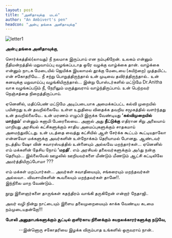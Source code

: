 ```yaml
---
layout: post
title: "அனிதாவுக்கு  மடல்"
author: "An Ambivert's pen"
headcon: "அன்பு தங்கை அனிதாவுக்கு"
---
```

![letter1]({{site.url}}/img/letter1.jpeg "letter1")

**அன்பு தங்கை அனிதாவுக்கு**,<br>

சொர்க்கத்தில்(லாவது) நீ நலமாக இருப்பாய் என நம்புகிறேன். உலகம் என்னும் நீதிமன்றத்தில் மறுவாய்ப்பு வழங்கப்படாத ஒரே வழக்கு வாழ்க்கை தான். வாழ்க்கை என்னும் நாடக மேடையில்  ஜெயிக்க இயலாமல் தூக்கு மேடையை (கயிற்றை) முத்தமிட்ட என் சகோதரியே… நீ சற்று பொறுத்திருந்தால் உன் முடிவை தவிர்த்திருந்தால்.. உன் கனவுக்கு  மறுவாய்ப்பு  வழங்கியிருந்தால்… இன்று போஸ்டர்களில் மட்டுமே Dr.Anitha வாக  வழங்கப்படும் நீ, நேரிலும் மருத்துவராய் வாழ்ந்திருப்பாய். உன் பெற்றவர் நெஞ்சத்தை நிறைத்திருப்பாய்.<br>

ஏனெனில், மதிப்பெண்  மட்டுமே அடிப்படையாக  அமைக்கப்பட்ட கல்வி முறையில் பயின்றது உன்  தவறில்லையே. உள்ள உறுதியை விதைக்க தவறிய சமூகத்தில் வளர்ந்தது உன் தவறில்லையே.. உன் மரணம் எழுப்பி இருக்க வேண்டியது **‘கல்விமுறையில் மாற்றம்‘** என்னும் சுனாமி பேரைலையை.. அனால் அது **நீட்டுக்கு** எதிரான சிறு அலையாய் மாறியது  அரசியல் கட்சிகளுக்கும் சாதிய அமைப்புகளுக்கும் சாதகமாய் அமைந்துவிட்டது. உன்  படத்தை வைத்து கட்சியில் ஆள்  சேர்க்க  கூட்டம் கூட்டியதாலோ என்னவோ மக்களுக்கு அவர்களின் உள்நோக்கம் தெரியாமல்  போனது. ஆண்டவர் நடத்திய ஷோ வின் சுவாரஸ்யத்தில்  உன்னையும் அல்லவே மறந்தார்கள்… ஏனெனில் எம் மக்களின் தேசிய  நோய் **‘மறதி’**. எம் அரசியல் தலைவர்களுக்கும் அஃது நன்கு தெரியும்… இல்லையேல் ஊழலில் ஊறியவர்களை மீண்டும் மீணடும் ஆட்சி  கட்டிலிலே அமர்த்தியிருப்போமா ???<br>

எம் மக்கள் மறப்பார்கள்… அவர்கள் சுவாதியையும், சங்கரையும் மறந்தவர்கள் அல்லவா.. விவசாயிகளின் கூவலையும் மறந்தவர்கள் தானே!!.<br>
இந்நிலை மாற வேண்டும்..<br>

நூறு இளைஞர்களை தாருங்கள் சுதந்திரம் வாங்கி தருகிறேன் என்றார் நேதாஜி..<br>

அவர் வழி நின்று நாட்டையும் இளைய தலைமுறையையும் காக்க வேண்டிய கடமை நம்முடையதன்றோ!!!<br>

**போலி அனுதாபங்களுக்கும்  சூட்டில் குளிர்காய நினைக்கும் சுயநலக்காரர்களுக்கு நடுவே,**<br>
<center>--இன்னொரு சகோதரியை இழக்க விரும்பாத உங்களில் ஒருவராய் நான்..</center>
